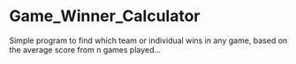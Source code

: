 # Game_Winner_Calculator
Simple program to find which team or individual wins in any game, based on the average score from n games played...
